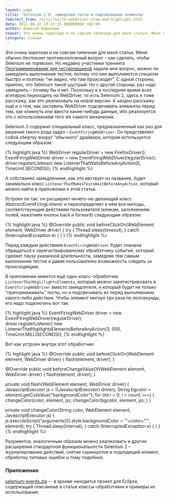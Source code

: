 ```yaml
---
layout: page
title: 'Selenium 2.0: замедляем тесты и подсвечиваем элементы'
redirect_from: /articles/19-webdriver-slow-and-highlight.html
date: 2011-08-22 13:32:15.000000000 +04:00
author: Алексей Баранцев
teaser: Это очень короткая и не совсем типичная для меня статья. Меня обычно беспокоит противоположный вопрос – как сделать, чтобы Selenium не тормозил. Но недавно участники тренинга “Программирование для тестировщиков” задали мне вопрос, можно ли замедлить выполнение тестов, потому что они выполняются слишком быстро и поэтому “не видно, что там происходит”. С одной стороны, приятно, что Selenium такой шустрый. Но с другой стороны, раз надо замедлить – почему бы и нет. Поскольку я в последнее время всех агитирую переходить на WebDriver, то есть Selenium 2, здесь я тоже расскажу, как это реализовать на новой версии. А заодно расскажу ещё и о том, как заставить WebDriver подсвечивать элементы перед тем, как кликнуть или ввести какие-нибудь данные, ибо реализуется это с использованием того же самого механизма.
category: Статьи
---
```

Это очень короткая и не совсем типичная для меня статья. Меня обычно беспокоит противоположный вопрос – как сделать, чтобы Selenium не тормозил. Но недавно участники тренинга [Программирование для тестировщиков](https://software-testing.ru/edu/schedule/1) задали мне вопрос, можно ли замедлить выполнение тестов, потому что они выполняются слишком быстро и поэтому “не видно, что там происходит”. С одной стороны, приятно, что Selenium такой шустрый. Но с другой стороны, раз надо замедлить – почему бы и нет. Поскольку я в последнее время всех агитирую переходить на WebDriver, то есть Selenium 2, здесь я тоже расскажу, как это реализовать на новой версии. А заодно расскажу ещё и о том, как заставить WebDriver подсвечивать элементы перед тем, как кликнуть или ввести какие-нибудь данные, ибо реализуется это с использованием того же самого механизма.

Selenium 2 содержит специальный класс, предназначенный как раз для решения такого рода задач – `EventFiringWebDriver`. Он представляет собой обертку вокруг “обычного” драйвера, которая используется следующим образом:

{% highlight java %}
WebDriver regularDriver = new FirefoxDriver();
EventFiringWebDriver driver = new EventFiringWebDriver(regularDriver);
driver.registerListener(
  new ListenerThatWaitsBeforeAnyAction(5, TimeUnit.SECONDS));
{% endhighlight %}

А собственно замедлением, как это явствует из названия, будет заниматься класс `ListenerThatMakesTestsWaitBeforeAnyAction`, который можно найти в приложении к этой статье.

Устроен он так: он расширяет ничего-не-делающий класс AbstractEventFiringListener и переопределяет в нём все методы, соответствующие действиям пользователя (кликам, заполнениям полей, нажатиям кнопок back и forward) следующим образом:

{% highlight java %}
@Override
public void beforeClickOn(WebElement element, WebDriver driver)  {
  try {
    Thread.sleep(timeout);
  } catch  (InterruptedException e) {
  }
}
{% endhighlight %}

Перед каждым действием `EventFiringWebDriver` будет сначала обращаться к зарегистрированному обработчику событий, который сделает паузу указанной длительности, замедляя тем самым выполнение тестов и давая пользователю возможность следить за происходящим.

В приложении имеется ещё один класс-обработчик `ListenerThatHiglilightsElements`, который можно зарегистрировать в `EventFiringWebDriver` вместо замедлителя, и который будет не только “притормаживать” тесты, но и подсвечивать их перед выполнением какого-либо действия. Чтобы элемент мигнул три раза по полсекунды, его надо подключить вот так:

{% highlight java %}
EventFiringWebDriver driver = new EventFiringWebDriver(regularDriver);  
driver.registerListener(
  new ListenerThatHiglilightsElementsBeforeAnyAction(3, 500, TimeUnit.MILLISECONDS));
{% endhighlight %}

Вот как устроен внутри этот обработчик:

{% highlight java %}
@Override
public void beforeClickOn(WebElement element, WebDriver  driver) {
  flash(element, driver);
}

@Override
public void beforeChangeValueOf(WebElement element,  WebDriver driver) {
  flash(element, driver);
}

private void flash(WebElement element, WebDriver driver) {
  JavascriptExecutor js = ((JavascriptExecutor) driver);
  String bgcolor  = element.getCssValue("backgroundColor");
  for (int i = 0; i < count; i++) {
    changeColor(color, element, js);
    changeColor(bgcolor, element, js);
  }
}

private void changeColor(String color, WebElement element,  JavascriptExecutor js) {
  js.executeScript("arguments[0].style.backgroundColor = '"+color+"'",  element);
  try {
    Thread.sleep(interval);
  }  catch (InterruptedException e) {
  }
}
{% endhighlight %}

Разумеется, аналогичным образом можно реализовать и другие расширения стандартной функциональности Selenium 2 – журналирование действий, снятие скриншотов в подходящий момент, обработку типовых ошибок и тому подобное.

### Приложение

[selenium-events.zip](http://software-testing.ru/files/library/barancev/selenium-events.zip) -- в архиве находится проект для Eclipse, содержащий описанные в статье классы-обработчики и примеры их использования.
